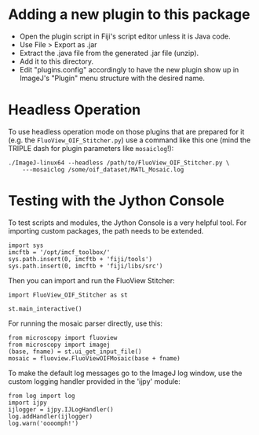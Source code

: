 Adding a new plugin to this package
===================================

* Open the plugin script in Fiji's script editor unless it is Java code.
* Use File > Export as .jar
* Extract the .java file from the generated .jar file (unzip).
* Add it to this directory.
* Edit "plugins.config" accordingly to have the new plugin show up in ImageJ's
  "Plugin" menu structure with the desired name.

Headless Operation
==================

To use headless operation mode on those plugins that are prepared for it (e.g.
the `FluoView_OIF_Stitcher.py`) use a command like this one (mind the TRIPLE
dash for plugin parameters like `mosaiclog`!):
```
./ImageJ-linux64 --headless /path/to/FluoView_OIF_Stitcher.py \
    ---mosaiclog /some/oif_dataset/MATL_Mosaic.log
```

Testing with the Jython Console
===============================

To test scripts and modules, the Jython Console is a very helpful tool. For
importing custom packages, the path needs to be extended.


```
import sys
imcftb = '/opt/imcf_toolbox/'
sys.path.insert(0, imcftb + 'fiji/tools')
sys.path.insert(0, imcftb + 'fiji/libs/src')
```

Then you can import and run the FluoView Stitcher:
```
import FluoView_OIF_Stitcher as st

st.main_interactive()
```

For running the mosaic parser directly, use this:
```
from microscopy import fluoview
from microscopy import imagej
(base, fname) = st.ui_get_input_file()
mosaic = fluoview.FluoViewOIFMosaic(base + fname)
```

To make the default log messages go to the ImageJ log window, use the custom
logging handler provided in the 'ijpy' module:
```
from log import log
import ijpy
ijlogger = ijpy.IJLogHandler()
log.addHandler(ijlogger)
log.warn('oooomph!')
```
